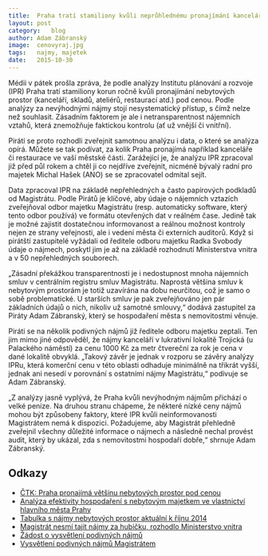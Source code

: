 ```yaml
---
title:	Praha tratí stamiliony kvůli neprůhlednému pronajímání kanceláří
layout:	post
category:	blog
author:	Adam Zábranský
image:	cenovyraj.jpg
tags:	najmy, majetek
date:	2015-10-30
---
```


Médii v pátek prošla zpráva, že podle analýzy Institutu plánování a rozvoje (IPR) Praha tratí stamiliony korun ročně kvůli pronajímání nebytových prostor (kanceláří, skladů, ateliérů, restaurací atd.) pod cenou. Podle analýzy za nevýhodnými nájmy stojí nesystematický přístup, s čímž nelze než souhlasit. Zásadním faktorem je ale i netransparentnost nájemních vztahů, která znemožňuje faktickou kontrolu (ať už vnější či vnitřní).

Piráti se proto rozhodli zveřejnit samotnou analýzu i data, o které se analýza opírá. Můžete se tak podívat, za kolik Praha pronajímá například kanceláře či restaurace ve vaší městské části. Zarážející je, že analýzu IPR zpracoval již před půl rokem a chtěl ji co nejdříve zveřejnit, nicméně bývalý radní pro majetek Michal Hašek (ANO) se se zpracovatel odmítal sejít.

Data zpracoval IPR na základě nepřehledných a často papírových podkladů od Magistrátu. Podle Pirátů je klíčové, aby údaje o nájemních vztazích zveřejňoval odbor majetku Magistrátu (resp. automaticky software, který tento odbor používá) ve formátu otevřených dat v reálném čase. Jedině tak je možné zajistit dostatečnou informovanost a reálnou možnost kontroly nejen ze strany veřejnosti, ale i vedení města či externích auditorů. Když si pirátští zastupitelé vyžádali od ředitele odboru majetku Radka Svobody údaje o nájmech, poskytl jim je až na základě rozhodnutí Ministerstva vnitra a v 50 nepřehledných souborech.

„Zásadní překážkou transparentnosti je i nedostupnost mnoha nájemních smluv v centrálním registru smluv Magistrátu. Naprostá většina smluv k nebytovým prostorám je totiž uzavírána na dobu neurčitou, což je samo o sobě problematické. U starších smluv je pak zveřejňováno jen pár základních údajů o nich, nikoliv už samotné smlouvy,“ dodává zastupitel za Piráty Adam Zábranský, který se hospodaření města s nemovitostmi věnuje.

Piráti se na několik podivných nájmů již ředitele odboru majetku zeptali. Ten jim mimo jiné odpověděl, že nájmy kanceláří v lukrativní lokalitě Trojická (u Palackého náměstí) za cenu 1000 Kč za metr čtvereční za rok je cena v dané lokalitě obvyklá. „Takový závěr je jednak v rozporu se závěry analýzy IPRu, která komerční cenu v této oblasti odhaduje minimálně na třikrát vyšší, jednak ani nesedí v porovnání s ostatními nájmy Magistrátu,“ podivuje se Adam Zábranský.

„Z analýzy jasně vyplývá, že Praha kvůli nevýhodným nájmům přichází o velké peníze. Na druhou stranu chápeme, že některé nízké ceny nájmů mohou být způsobeny faktory, které IPR kvůli neinformovanosti Magistrátem nemá k dispozici. Požadujeme, aby Magistrát přehledně zveřejnil všechny důležité informace o nájmech a následně nechal provést audit, který by ukázal, zda s nemovitostmi hospodaří dobře,“ shrnuje Adam Zábranský.


Odkazy
--------------

- [ČTK: Praha pronajímá většinu nebytových prostor pod cenou](http://www.ceskenoviny.cz/zpravy/praha-pronajima-vetsinu-nebytovych-prostor-pod-cenou/1275496)
- [Analýza efektivity hospodaření s nebytovým majetkem ve vlastnictví hlavního města Prahy](https://github.com/pirati-cz/KlubPraha/raw/master/materialy/najmy/Analyza-hospodareni-nebyty-IPR.pdf)
- [Tabulka s nájmy nebytových prostor aktuální k říjnu 2014](https://github.com/pirati-cz/KlubPraha/raw/master/materialy/najmy/nebyty.ods)
- [Magistrát nesmí tajit nájmy za hubičku, rozhodlo Ministerstvo vnitra](https://praha.pirati.cz/informace-o-najmech.html)
- [Žádost o vysvětlení podivných nájmů](https://github.com/pirati-cz/KlubPraha/raw/master/materialy/najmy/zadost-111-2015.pdf)
- [Vysvětlení podivných nájmů Magistrátem](https://github.com/pirati-cz/KlubPraha/raw/master/materialy/najmy/zadost-111-2015-odpoved.pdf)


